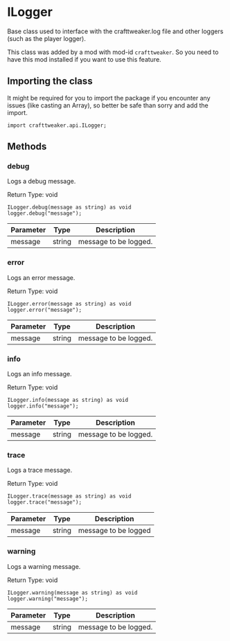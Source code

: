 # ILogger

Base class used to interface with the crafttweaker.log file and other loggers (such as the player logger).

This class was added by a mod with mod-id `crafttweaker`. So you need to have this mod installed if you want to use this feature.

## Importing the class

It might be required for you to import the package if you encounter any issues (like casting an Array), so better be safe than sorry and add the import.
```zenscript
import crafttweaker.api.ILogger;
```


## Methods

### debug

Logs a debug message.

Return Type: void

```zenscript
ILogger.debug(message as string) as void
logger.debug("message");
```
| Parameter | Type | Description |
|-----------|------|-------------|
| message | string | message to be logged. |
### error

Logs an error message.

Return Type: void

```zenscript
ILogger.error(message as string) as void
logger.error("message");
```
| Parameter | Type | Description |
|-----------|------|-------------|
| message | string | message to be logged. |
### info

Logs an info message.

Return Type: void

```zenscript
ILogger.info(message as string) as void
logger.info("message");
```
| Parameter | Type | Description |
|-----------|------|-------------|
| message | string | message to be logged. |
### trace

Logs a trace message.

Return Type: void

```zenscript
ILogger.trace(message as string) as void
logger.trace("message");
```
| Parameter | Type | Description |
|-----------|------|-------------|
| message | string | message to be logged |
### warning

Logs a warning message.

Return Type: void

```zenscript
ILogger.warning(message as string) as void
logger.warning("message");
```
| Parameter | Type | Description |
|-----------|------|-------------|
| message | string | message to be logged. |

